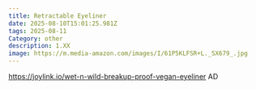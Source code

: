 ```yaml
---
title: Retractable Eyeliner
date: 2025-08-10T15:01:25.981Z
tags: 2025-08-11
Category: other
description: 1.XX
image: https://m.media-amazon.com/images/I/61P5KLFSR+L._SX679_.jpg
---
```

https://joylink.io/wet-n-wild-breakup-proof-vegan-eyeliner AD